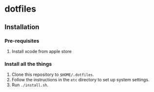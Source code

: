 # dotfiles

## Installation

### Pre-requisites
1. Install xcode from apple store

### Install all the things
1. Clone this repository to `$HOME/.dotfiles`.
2. Follow the instructions in the `etc` directory to set up system settings.
3. Run `./install.sh`.
